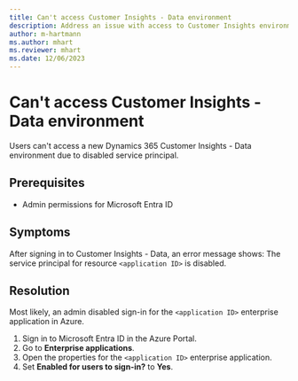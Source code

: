 ```yaml
---
title: Can't access Customer Insights - Data environment
description: Address an issue with access to Customer Insights environment due to disabled user sign-in.
author: m-hartmann
ms.author: mhart
ms.reviewer: mhart
ms.date: 12/06/2023
---
```


# Can't access Customer Insights - Data environment

Users can't access a new Dynamics 365 Customer Insights - Data environment due to disabled service principal.

## Prerequisites

- Admin permissions for Microsoft Entra ID

## Symptoms

After signing in to Customer Insights - Data, an error message shows: The service principal for resource `<application ID>` is disabled.

## Resolution

Most likely, an admin disabled sign-in for the `<application ID>` enterprise application in Azure.

1. Sign in to Microsoft Entra ID in the Azure Portal.
1. Go to **Enterprise applications**.
1. Open the properties for the `<application ID>` enterprise application.
1. Set **Enabled for users to sign-in?** to **Yes**.
